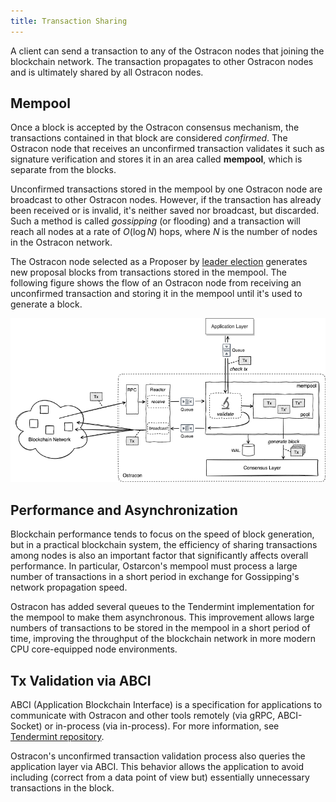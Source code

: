 ```yaml
---
title: Transaction Sharing
---
```


A client can send a transaction to any of the Ostracon nodes that joining the blockchain network. The transaction propagates to other Ostracon nodes and is ultimately shared by all Ostracon nodes.

## Mempool

Once a block is accepted by the Ostracon consensus mechanism, the transactions contained in that block are considered *confirmed*.  The Ostracon node that receives an unconfirmed transaction validates it such as signature verification and stores it in an area called **mempool**, which is separate from the blocks.

Unconfirmed transactions stored in the mempool by one Ostracon node are broadcast to other Ostracon nodes.
However, if the transaction has already been received or is invalid, it's neither saved nor broadcast, but discarded.
Such a method is called *gossipping* (or flooding) and a transaction will reach all nodes at a rate of $O(\log N)$ hops,
where $N$ is the number of nodes in the Ostracon network.

The Ostracon node selected as a Proposer by [leader election](02-consensus.md) generates new proposal blocks from transactions stored in the mempool.
The following figure shows the flow of an Ostracon node from receiving an unconfirmed transaction and storing it in the mempool until it's used to generate a block.

![Mempool in Ostracon structure](../static/tx-sharing/mempool.png)

## Performance and Asynchronization

Blockchain performance tends to focus on the speed of block generation, but in a practical blockchain system, the efficiency of sharing transactions among nodes is also an important factor that significantly affects overall performance.
In particular, Ostarcon's mempool must process a large number of transactions in a short period in exchange for Gossipping's network propagation speed.

Ostracon has added several queues to the Tendermint implementation for the mempool to make them asynchronous.
This improvement allows large numbers of transactions to be stored in the mempool in a short period of time, improving the throughput of the blockchain network in more modern CPU core-equipped node environments.

## Tx Validation via ABCI

ABCI (Application Blockchain Interface) is a specification for applications to communicate with Ostracon and other tools remotely (via gRPC, ABCI-Socket) or in-process (via in-process).
For more information, see [Tendermint repository](https://github.com/tendermint/tendermint/tree/main/abci).

Ostracon's unconfirmed transaction validation process also queries the application layer via ABCI.
This behavior allows the application to avoid including (correct from a data point of view but) essentially unnecessary transactions in the block.
